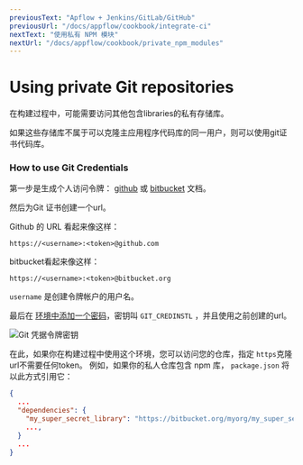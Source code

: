 ```yaml
---
previousText: "Apflow + Jenkins/GitLab/GitHub"
previousUrl: "/docs/appflow/cookbook/integrate-ci"
nextText: "使用私有 NPM 模块"
nextUrl: "/docs/appflow/cookbook/private_npm_modules"
---
```


# Using private Git repositories

在构建过程中，可能需要访问其他包含libraries的私有存储库。

如果这些存储库不属于可以克隆主应用程序代码库的同一用户，则可以使用git证书代码库。

### How to use Git Credentials

第一步是生成个人访问令牌： [github](https://help.github.com/articles/creating-a-personal-access-token-for-the-command-line/) 或 [bitbucket](https://confluence.atlassian.com/bitbucket/app-passwords-828781300.html) 文档。

然后为Git 证书创建一个url。

Github 的 URL 看起来像这样：

    https://<username>:<token>@github.com
    

bitbucket看起来像这样：

    https://<username>:<token>@bitbucket.org
    

`username` 是创建令牌帐户的用户名。

最后在 [环境中添加一个密码](/docs/appflow/environments/#custom-environments)，密钥叫 `GIT_CREDINSTL` ，并且使用之前创建的url。

![Git 凭据令牌密钥](/docs/assets/img/appflow/cookbook/git-credentials-token-secret.png)

在此，如果你在构建过程中使用这个环境，您可以访问您的仓库，指定 `https`克隆url不需要任何token。 例如，如果你的私人仓库包含 npm 库， `package.json` 将以此方式引用它：

```json
{
  ...
  "dependencies": {
    "my_super_secret_library": "https://bitbucket.org/myorg/my_super_secret_library.git",
    ...,
  }
  ...
}
```